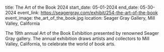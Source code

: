 title: The Art of the Book 2024
start_date: 05-01-2024
end_date: 05-30-2024
event_link: https://seagergray.com/exhibit/254-the-art-of-the-book
event_image: the_art_of_the_book.jpg 
location: Seager Gray Gallery, Mill Valley, California

The 19th annual Art of the Book Exhibition presented by renowned Seager Gray gallery. The annual exhibition draws artists and collectors to Mill Valley, California, to celebrate the world of book arts. 
